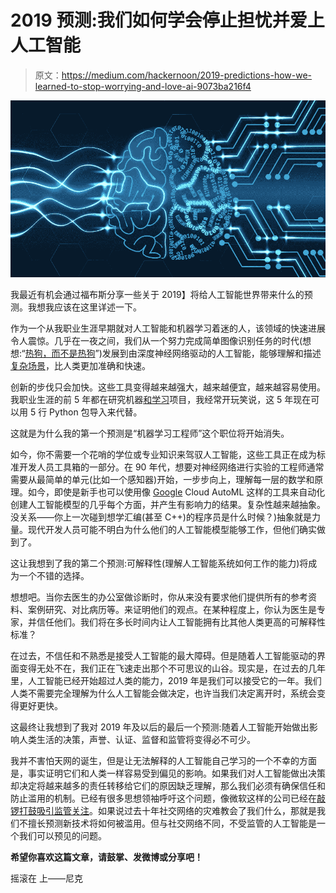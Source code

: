 # 2019 预测:我们如何学会停止担忧并爱上人工智能

> 原文：<https://medium.com/hackernoon/2019-predictions-how-we-learned-to-stop-worrying-and-love-ai-9073ba216f4>

![](img/21ccb8daf32319fc65dfe766640b3d36.png)

我最近有机会通过福布斯分享一些关于 2019】将给人工智能世界带来什么的预测。我想我应该在这里详述一下。

作为一个从我职业生涯早期就对人工智能和机器学习着迷的人，该领域的快速进展令人震惊。几乎在一夜之间，我们从一个努力完成简单图像识别任务的时代(想想:“[热狗，而不是热狗](https://www.youtube.com/watch?v=ACmydtFDTGs)”)发展到由深度神经网络驱动的人工智能，能够理解和描述[复杂场景](https://www.youtube.com/watch?v=yeS8TJwBAFs)，比人类更加准确和快速。

创新的步伐只会加快。这些工具变得越来越强大，越来越便宜，越来越容易使用。我职业生涯的前 5 年都在研究机器[和学习](https://hackernoon.com/tagged/learning)项目，我经常开玩笑说，这 5 年现在可以用 5 行 Python 包导入来代替。

这就是为什么我的第一个预测是“机器学习工程师”这个职位将开始消失。

如今，你不需要一个花哨的学位或专业知识来驾驭人工智能，这些工具正在成为标准开发人员工具箱的一部分。在 90 年代，想要对神经网络进行实验的工程师通常需要从最简单的单元(比如一个感知器)开始，一步步向上，理解每一层的数学和原理。如今，即使是新手也可以使用像 [Google](https://hackernoon.com/tagged/google) Cloud AutoML 这样的工具来自动化创建人工智能模型的几乎每个方面，并产生有影响力的结果。复杂性越来越抽象。没关系——你上一次碰到想学汇编(甚至 C++)的程序员是什么时候？)抽象就是力量。现代开发人员可能不明白为什么他们的人工智能模型能够工作，但他们确实做到了。

这让我想到了我的第二个预测:可解释性(理解人工智能系统如何工作的能力)将成为一个不错的选择。

想想吧。当你去医生的办公室做诊断时，你从来没有要求他们提供所有的参考资料、案例研究、对比病历等。来证明他们的观点。在某种程度上，你认为医生是专家，并信任他们。我们将在多长时间内让人工智能拥有比其他人类更高的可解释性标准？

在过去，不信任和不熟悉是接受人工智能的最大障碍。但是随着人工智能驱动的界面变得无处不在，我们正在飞速走出那个不可思议的山谷。现实是，在过去的几年里，人工智能已经开始超过人类的能力，2019 年是我们可以接受它的一年。我们人类不需要完全理解为什么人工智能会做决定，也许当我们决定离开时，系统会变得更好更快。

这最终让我想到了我对 2019 年及以后的最后一个预测:随着人工智能开始做出影响人类生活的决策，声誉、认证、监督和监管将变得必不可少。

我并不害怕天网的诞生，但是让无法解释的人工智能自己学习的一个不幸的方面是，事实证明它们和人类一样容易受到偏见的影响。如果我们对人工智能做出决策却决定将越来越多的责任转移给它们的原因缺乏理解，那么我们必须有确保信任和防止滥用的机制。已经有很多思想领袖呼吁这个问题，像微软这样的公司已经在[敲锣打鼓吸引监管关注](https://www.wired.com/story/microsoft-wants-stop-ai-facial-recognition-bottom/)。如果说过去十年社交网络的灾难教会了我们什么，那就是我们不擅长预测新技术将如何被滥用。但与社交网络不同，不受监管的人工智能是一个我们可以预见的问题。

**希望你喜欢这篇文章，请鼓掌、发微博或分享吧！**

摇滚在
上——尼克